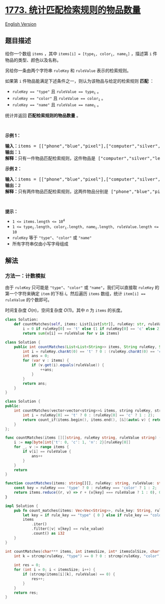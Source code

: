 # [1773. 统计匹配检索规则的物品数量](https://leetcode.cn/problems/count-items-matching-a-rule)

[English Version](/solution/1700-1799/1773.Count%20Items%20Matching%20a%20Rule/README_EN.md)

## 题目描述

<!-- 这里写题目描述 -->

<p>给你一个数组 <code>items</code> ，其中 <code>items[i] = [type<sub>i</sub>, color<sub>i</sub>, name<sub>i</sub>]</code> ，描述第 <code>i</code> 件物品的类型、颜色以及名称。</p>

<p>另给你一条由两个字符串 <code>ruleKey</code> 和 <code>ruleValue</code> 表示的检索规则。</p>

<p>如果第 <code>i</code> 件物品能满足下述条件之一，则认为该物品与给定的检索规则 <strong>匹配</strong> ：</p>

<ul>
	<li><code>ruleKey == "type"</code> 且 <code>ruleValue == type<sub>i</sub></code> 。</li>
	<li><code>ruleKey == "color"</code> 且 <code>ruleValue == color<sub>i</sub></code> 。</li>
	<li><code>ruleKey == "name"</code> 且 <code>ruleValue == name<sub>i</sub></code> 。</li>
</ul>

<p>统计并返回 <strong>匹配检索规则的物品数量</strong> 。</p>

<p> </p>

<p><strong>示例 1：</strong></p>

<pre>
<strong>输入：</strong>items = [["phone","blue","pixel"],["computer","silver","lenovo"],["phone","gold","iphone"]], ruleKey = "color", ruleValue = "silver"
<strong>输出：</strong>1
<strong>解释：</strong>只有一件物品匹配检索规则，这件物品是 ["computer","silver","lenovo"] 。
</pre>

<p><strong>示例 2：</strong></p>

<pre>
<strong>输入：</strong>items = [["phone","blue","pixel"],["computer","silver","phone"],["phone","gold","iphone"]], ruleKey = "type", ruleValue = "phone"
<strong>输出：</strong>2
<strong>解释：</strong>只有两件物品匹配检索规则，这两件物品分别是 ["phone","blue","pixel"] 和 ["phone","gold","iphone"] 。注意，["computer","silver","phone"] 未匹配检索规则。</pre>

<p> </p>

<p><strong>提示：</strong></p>

<ul>
	<li><code>1 <= items.length <= 10<sup>4</sup></code></li>
	<li><code>1 <= type<sub>i</sub>.length, color<sub>i</sub>.length, name<sub>i</sub>.length, ruleValue.length <= 10</code></li>
	<li><code>ruleKey</code> 等于 <code>"type"</code>、<code>"color"</code> 或 <code>"name"</code></li>
	<li>所有字符串仅由小写字母组成</li>
</ul>

## 解法

### 方法一：计数模拟

由于 `ruleKey` 只可能是 `"type"`、`"color"` 或 `"name"`，我们可以直接取 `ruleKey` 的第一个字符来确定 `item` 的下标 $i$。然后遍历 `items` 数组，统计 `item[i] == ruleValue` 的个数即可。

时间复杂度 $O(n)$，空间复杂度 $O(1)$。其中 $n$ 为 `items` 的长度。

<!-- tabs:start -->

```python
class Solution:
    def countMatches(self, items: List[List[str]], ruleKey: str, ruleValue: str) -> int:
        i = 0 if ruleKey[0] == 't' else (1 if ruleKey[0] == 'c' else 2)
        return sum(v[i] == ruleValue for v in items)
```

```java
class Solution {
    public int countMatches(List<List<String>> items, String ruleKey, String ruleValue) {
        int i = ruleKey.charAt(0) == 't' ? 0 : (ruleKey.charAt(0) == 'c' ? 1 : 2);
        int ans = 0;
        for (var v : items) {
            if (v.get(i).equals(ruleValue)) {
                ++ans;
            }
        }
        return ans;
    }
}
```

```cpp
class Solution {
public:
    int countMatches(vector<vector<string>>& items, string ruleKey, string ruleValue) {
        int i = ruleKey[0] == 't' ? 0 : (ruleKey[0] == 'c' ? 1 : 2);
        return count_if(items.begin(), items.end(), [&](auto& v) { return v[i] == ruleValue; });
    }
};
```

```go
func countMatches(items [][]string, ruleKey string, ruleValue string) (ans int) {
	i := map[byte]int{'t': 0, 'c': 1, 'n': 2}[ruleKey[0]]
	for _, v := range items {
		if v[i] == ruleValue {
			ans++
		}
	}
	return
}
```

```ts
function countMatches(items: string[][], ruleKey: string, ruleValue: string): number {
    const key = ruleKey === 'type' ? 0 : ruleKey === 'color' ? 1 : 2;
    return items.reduce((r, v) => r + (v[key] === ruleValue ? 1 : 0), 0);
}
```

```rust
impl Solution {
    pub fn count_matches(items: Vec<Vec<String>>, rule_key: String, rule_value: String) -> i32 {
        let key = if rule_key == "type" { 0 } else if rule_key == "color" { 1 } else { 2 };
        items
            .iter()
            .filter(|v| v[key] == rule_value)
            .count() as i32
    }
}
```

```c
int countMatches(char*** items, int itemsSize, int* itemsColSize, char* ruleKey, char* ruleValue) {
    int k = strcmp(ruleKey, "type") == 0 ? 0 : strcmp(ruleKey, "color") == 0 ? 1
                                                                             : 2;
    int res = 0;
    for (int i = 0; i < itemsSize; i++) {
        if (strcmp(items[i][k], ruleValue) == 0) {
            res++;
        }
    }
    return res;
}
```

<!-- tabs:end -->

<!-- end -->
